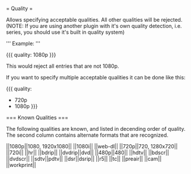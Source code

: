 = Quality =

Allows specifying acceptable qualities. All other qualities will be rejected. (NOTE: If you are using another plugin with it's own quality detection, i.e. series, you should use it's built in quality system)

''' Example: '''

{{{
quality: 1080p
}}}

This would reject all entries that are not 1080p.

If you want to specify multiple acceptable qualities it can be done like this:

{{{
quality:
  - 720p
  - 1080p
}}}


=== Known Qualities ===

The following qualities are known, and listed in decending order of quality. The second column contains alternate formats that are recognized.

||1080p||1080, 1920x1080||
||1080i||
||web-dl||
||720p||720, 1280x720||
||720i||
||hr||
||bdrip||
||dvdrip||dvd||
||480p||480||
||hdtv||
||bdscr||
||dvdscr||
||sdtv||pdtv||
||dsr||dsrip||
||r5||
||tc||
||preair||
||cam||
||workprint||